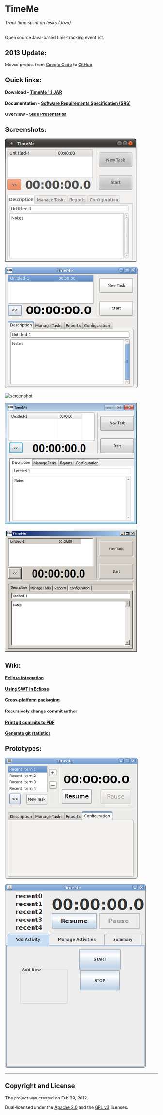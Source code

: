 # TimeMe
###### _Track time spent on tasks (Java)_
Open source Java-based time-tracking event list.

## 2013 Update: 
Moved project from [Google Code](https://code.google.com/archive/a/eclipselabs.org/p/timeme) to [GitHub](https://github.com/mittman/timeme)

## Quick links:
#### Download - [TimeMe 1.1 JAR](jars/TimeMe_1.1.jar)
#### Documentation - [Software Requirements Specification (SRS)](docs/TimeMe_SRS.pdf)
#### Overview - [Slide Presentation](docs/TimeMe_present.pdf)

## Screenshots:
![screenshot](wiki/TimeMe_Z18_gtk2-ambiance.png)

![screenshot](wiki/TimeMe_Z18_gtk2-clearlooks.png)

![screenshot](wiki/TimeMe_Z18_gtk2-radiance.png)

![screenshot](wiki/TimeMe_Z18_win7-aero.png)

![screenshot](wiki/TimeMe_Z18_win7-classic.png)

## Wiki:
#### [Eclipse integration]()
#### [Using SWT in Eclipse]()
#### [Cross-platform packaging]()
#### [Recursively change commit author]()
#### [Print git commits to PDF]()
#### [Generate git statistics]()

## Prototypes:
![gif](wiki/timeme-swt.gif)

![gif](wiki/timeme-swing.gif)

----------
## Copyright and License
The project was created on Feb 29, 2012.

Dual-licensed under the [Apache 2.0](LICENSE) and the [GPL v3](COPYING) licenses.
